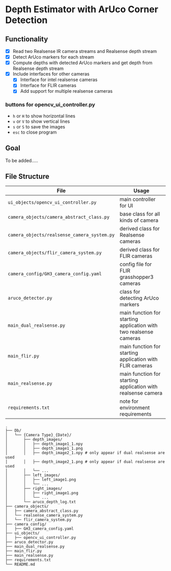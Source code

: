 # Depth Estimator with ArUco Corner Detection

## Functionality
- [x] Read two Realsense IR camera streams and Realsense depth stream
- [x] Detect ArUco markers for each stream
- [x] Compute depths with detected ArUco markers and get depth from Realsense depth stream
- [x] Include interfaces for other cameras
    - [x] Interface for intel realsense cameras
    - [x] Interface for FLIR cameras
    - [x] Add support for multiple realsense cameras

### buttons for opencv_ui_controller.py

- `h` or `H` to show horizontal lines
- `v` or `V` to show vertical lines
- `s` or `S` to save the images
- `esc` to close program

## Goal

To be added.....

## File Structure

| File | Usage |
| --- | --- |
| `ui_objects/opencv_ui_controller.py` | main controller for UI |
| `camera_objects/camera_abstract_class.py` | base class for all kinds of camera |
| `camera_objects/realsense_camera_system.py` | derived class for Realsense cameras |
| `camera_objects/flir_camera_system.py` | derived class for FLIR cameras |
| `camera_config/GH3_camera_config.yaml` | config file for FLIR grasshopper3 cameras |
| `aruco_detector.py` | class for detecting ArUco markers |
| `main_dual_realsense.py` | main function for starting application with two realsense cameras |
| `main_flir.py` | main function for starting application with FLIR cameras |
| `main_realsense.py` | main function for starting application with realsense camera |
| `requirements.txt` | note for environment requirements |

```
.
├── Db/
│   └── {Camera Type}_{Date}/
│       ├── depth_images/
│       │   ├── depth_image1_1.npy
│       │   ├── depth_image1_1.png
│       │   ├── depth_image2_1.npy # only appear if dual realsense are used
│       │   ├── depth_image2_1.png # only appear if dual realsense are used
│       │   └── ...
│       ├── left_images/
│       │   ├── left_image1.png
│       │   └── ...
│       ├── right_images/
│       │   ├── right_image1.png
│       │   └── ...
│       └── aruco_depth_log.txt
├── camera_objects/
│   ├── camera_abstract_class.py
│   └── realsense_camera_system.py
│   └── flir_camera_system.py
├── camera_config/
│   ├── GH3_camera_config.yaml
├── ui_objects/
│   ├── opencv_ui_controller.py
├── aruco_detector.py
├── main_dual_realsense.py
├── main_flir.py
├── main_realsense.py
├── requirements.txt
└── README.md
```